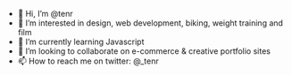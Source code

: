 - 👋 Hi, I’m @tenr
- 👀 I’m interested in design, web development, biking, weight training and film
- 🌱 I’m currently learning Javascript
- 💞️ I’m looking to collaborate on e-commerce & creative portfolio sites 
- 📫 How to reach me on twitter: @_tenr 

<!---
tenr/tenr is a ✨ special ✨ repository because its `README.md` (this file) appears on your GitHub profile.
You can click the Preview link to take a look at your changes.
--->
